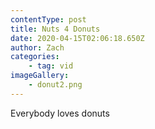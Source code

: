 ```yaml
---
contentType: post
title: Nuts 4 Donuts
date: 2020-04-15T02:06:18.650Z
author: Zach
categories:
	- tag: vid
imageGallery:
	- donut2.png
---
```


Everybody loves donuts
